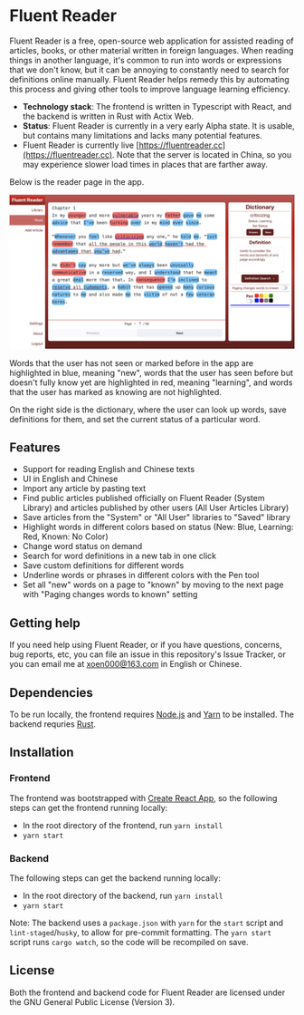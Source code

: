 # Fluent Reader

Fluent Reader is a free, open-source web application for assisted reading of articles, books, or other material written in foreign languages. When reading things in another language, it's common to run into words or expressions that we don't know, but it can be annoying to constantly need to search for definitions online manually. Fluent Reader helps remedy this by automating this process and giving other tools to improve language learning efficiency. 

-   **Technology stack**: The frontend is written in Typescript with React, and the backend is written in Rust with Actix Web.
-   **Status**: Fluent Reader is currently in a very early Alpha state. It is usable, but contains many limitations and lacks many potential features.
-   Fluent Reader is currently live [https://fluentreader.cc](https://fluentreader.cc). Note that the server is located in China, so you may experience slower load times in places that are farther away.

Below is the reader page in the app.

![](app.png)

Words that the user has not seen or marked before in the app are highlighted in blue, meaning "new", words that the user has seen before but doesn't fully know yet are highlighted in red, meaning "learning", and words that the user has marked as knowing are not highlighted.

On the right side is the dictionary, where the user can look up words, save definitions for them, and set the current status of a particular word.

## Features

-   Support for reading English and Chinese texts
-   UI in English and Chinese
-   Import any article by pasting text
-   Find public articles published officially on Fluent Reader (System Library) and articles published by other users (All User Articles Library)
-   Save articles from the "System" or "All User" libraries to "Saved" library
-   Highlight words in different colors based on status (New: Blue, Learning: Red, Known: No Color)
-   Change word status on demand
-   Search for word definitions in a new tab in one click
-   Save custom definitions for different words
-   Underline words or phrases in different colors with the Pen tool
-   Set all "new" words on a page to "known" by moving to the next page with "Paging changes words to known" setting

## Getting help

If you need help using Fluent Reader, or if you have questions, concerns, bug reports, etc, you can file an issue in this repository's Issue Tracker, or you can email me at [xoen000@163.com](mailto::xoen000@163.com) in English or Chinese.

## Dependencies

To be run locally, the frontend requires [Node.js](https://nodejs.org/) and [Yarn](https://yarnpkg.com/) to be installed. The backend requries [Rust](https://www.rust-lang.org/).

## Installation

### Frontend

The frontend was bootstrapped with [Create React App](https://create-react-app.dev/), so the following steps can get the frontend running locally:

-   In the root directory of the frontend, run `yarn install`
-   `yarn start`

### Backend

The following steps can get the backend running locally:

-   In the root directory of the backend, run `yarn install`
-   `yarn start`

Note: The backend uses a `package.json` with `yarn` for the `start` script and `lint-staged`/`husky`, to allow for pre-commit formatting. The `yarn start` script runs `cargo watch`, so the code will be recompiled on save.

## License

Both the frontend and backend code for Fluent Reader are licensed under the GNU General Public License (Version 3).
